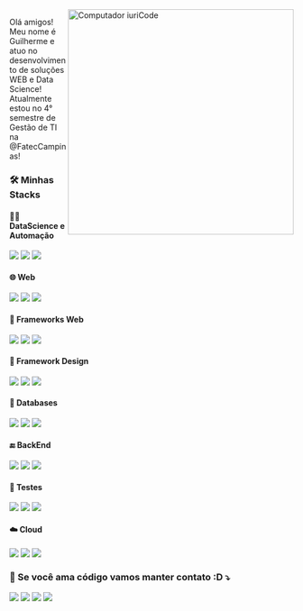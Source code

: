 <img src="https://raw.githubusercontent.com/MicaelliMedeiros/micaellimedeiros/master/image/computer-illustration.png" min-width="400px" max-width="400px" width="400px" align="right" alt="Computador iuriCode">
<p align="left"> 
   Olá amigos!<br>
   Meu nome é Guilherme e atuo no desenvolvimento de soluções WEB e Data Science! <br>
   Atualmente estou no 4° semestre de Gestão de TI na @FatecCampinas!<br>
</p>
<div>
<h3 align="left">
   <strong>🛠️ Minhas Stacks</strong>
</h3>
<h4 align="left">
   <strong>👨‍🔬 DataScience e Automação</strong>
</h4>
<div align="left">
   <img src="https://img.shields.io/badge/Python-3776AB?style=for-the-badge&logo=python&logoColor=white"/>
   <img src="https://img.shields.io/badge/Pandas-2C2D72?style=for-the-badge&logo=pandas&logoColor=white"/>
   <img src="https://img.shields.io/badge/Numpy-777BB4?style=for-the-badge&logo=numpy&logoColor=white"/>
</div>
<h4 align="left">
   <strong>🌐 Web</strong>
</h4>
<div align="left">
   <img src="https://img.shields.io/badge/JavaScript-323330?style=for-the-badge&logo=javascript&logoColor=F7DF1E"/>
   <img src="https://img.shields.io/badge/HTML5-E34F26?style=for-the-badge&logo=html5&logoColor=white"/>
   <img src="https://img.shields.io/badge/CSS3-1572B6?style=for-the-badge&logo=css3&logoColor=white"/>
</div>
<h4 align="left">
   <strong>🧰 Frameworks Web</strong>
</h4>
<div align="left">
   <img src="https://img.shields.io/badge/React-20232A?style=for-the-badge&logo=react&logoColor=61DAFB"/>
   <img src="https://img.shields.io/badge/Vue.js-35495E?style=for-the-badge&logo=vuedotjs&logoColor=4FC08D"/>
   <img src="https://img.shields.io/badge/next.js-000000?style=for-the-badge&logo=nextdotjs&logoColor=white"/>
</div>
<h4 align="left">
   <strong>🎨 Framework Design</strong>
</h4>
<div align="left">
<img src="https://img.shields.io/badge/Material--UI-0081CB?style=for-the-badge&logo=material-ui&logoColor=white"/>
<img src="https://img.shields.io/badge/Tailwind_CSS-38B2AC?style=for-the-badge&logo=tailwind-css&logoColor=white"/>
<img src="https://img.shields.io/badge/Bootstrap-563D7C?style=for-the-badge&logo=bootstrap&logoColor=white"/>
<h4 align="left">
   <strong>📙 Databases</strong>
</h4>
<div align="left">
   <img src="https://img.shields.io/badge/MySQL-005C84?style=for-the-badge&logo=mysql&logoColor=white"/>
   <img src="https://img.shields.io/badge/MongoDB-4EA94B?style=for-the-badge&logo=mongodb&logoColor=white"/>
   <img src="https://img.shields.io/badge/PostgreSQL-316192?style=for-the-badge&logo=postgresql&logoColor=white"/>
</div>
<h4 align="left">
   <strong>🔚 BackEnd</strong>
</h4>
<div align="left">
<img src="https://img.shields.io/badge/Express.js-000000?style=for-the-badge&logo=express&logoColor=white"/>
<img src="https://img.shields.io/badge/Node.js-339933?style=for-the-badge&logo=nodedotjs&logoColor=white"/>
<img src="https://img.shields.io/badge/Flask-000000?style=for-the-badge&logo=flask&logoColor=white"/>
<h4 align="left">
   <strong>🧪 Testes</strong>
</h4>
<div align="left">
<img src="https://img.shields.io/badge/Selenium-43B02A?style=for-the-badge&logo=Selenium&logoColor=white"/>
<img src="https://img.shields.io/badge/Jest-C21325?style=for-the-badge&logo=jest&logoColor=white"/>
<img src="https://img.shields.io/badge/Cypress-17202C?style=for-the-badge&logo=cypress&logoColor=white"/>
<h4 align="left">
   <strong>☁️ Cloud</strong>
</h4>
<div align="left">
   <img src="https://img.shields.io/badge/Heroku-430098?style=for-the-badge&logo=heroku&logoColor=white"/>
   <img src="https://img.shields.io/badge/Amazon_AWS-FF9900?style=for-the-badge&logo=amazonaws&logoColor=white"/>
   <img src="https://img.shields.io/badge/Google_Cloud-4285F4?style=for-the-badge&logo=google-cloud&logoColor=white"/>
</div>
<h3 align="left">
   💌 Se você ama código vamos manter contato :D ⤵️
</h3>
<p align="left">
   <a href="mailto:gtmelati@gmail.com?Subject=Ei%20Guilherme%21&Body=Escreva%20aqui%20sua%20mensagem%20de%20contato..." alt="Gmail">
   <img src="https://img.shields.io/badge/-Gmail-FF0000?style=flat-square&labelColor=FF0000&logo=gmail&logoColor=white&link=" /></a>
   <a href="https://www.linkedin.com/in/guilherme-torres-melati-6ab69a190/" alt="Linkedin">
   <img src="https://img.shields.io/badge/-Linkedin-0e76a8?style=flat-square&logo=Linkedin&logoColor=white&link=" /></a>
   <a href="https://api.whatsapp.com/send?phone=5519987596434&text=Ei%20Guilherme%2C%20como%20vai%3F" alt="WhatsApp">
   <img src="https://img.shields.io/badge/-WhatsApp-25d366?style=flat-square&labelColor=25d366&logo=whatsapp&logoColor=white&link=https://api.whatsapp.com/send?phone=5519987596434&text=Ei%20Guilherme%2C%20como%20vai%3F"/></a>
   <a href="https://www.instagram.com/melati.nho/" alt="Instagram">
   <img src="https://img.shields.io/badge/-Instagram-DF0174?style=flat-square&labelColor=DF0174&logo=instagram&logoColor=white&link="/></a>
</p>
